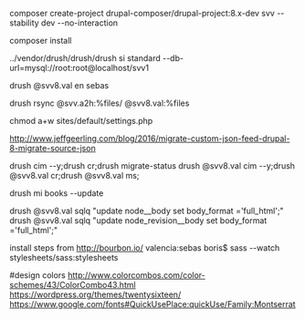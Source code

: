composer create-project drupal-composer/drupal-project:8.x-dev svv --stability dev --no-interaction

composer install

../vendor/drush/drush/drush si standard --db-url=mysql://root:root@localhost/svv1

drush @svv8.val en sebas

drush rsync @svv.a2h:%files/ @svv8.val:%files

chmod a+w sites/default/settings.php

http://www.jeffgeerling.com/blog/2016/migrate-custom-json-feed-drupal-8-migrate-source-json

drush cim --y;drush cr;drush migrate-status
drush @svv8.val cim --y;drush @svv8.val cr;drush @svv8.val ms;

drush mi books --update

drush @svv8.val sqlq "update node__body set body_format ='full_html';"
drush @svv8.val sqlq "update node_revision__body set body_format ='full_html';"

install steps from http://bourbon.io/
valencia:sebas boris$ sass --watch stylesheets/sass:stylesheets

#design
colors
http://www.colorcombos.com/color-schemes/43/ColorCombo43.html
https://wordpress.org/themes/twentysixteen/
https://www.google.com/fonts#QuickUsePlace:quickUse/Family:Montserrat
